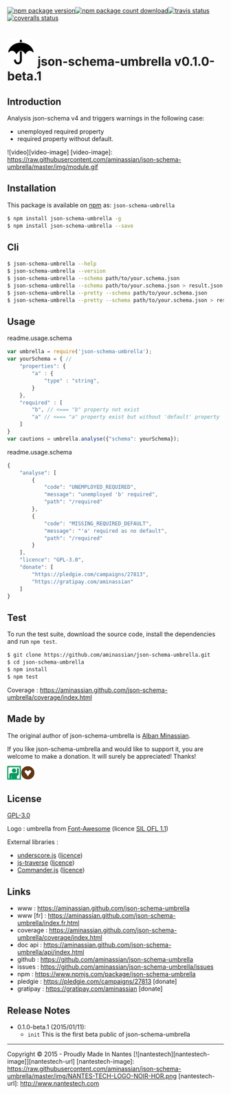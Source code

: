 [![npm package version][badge-image-npm-package-version]][badge-url-npm-package-version][![npm package count download][badge-image-npm-package-count-download]][badge-url-npm-package-count-download][![travis status][badge-image-travis-build]][badge-url-travis-build][![coveralls status][badge-image-coveralls]][badge-url-coveralls]

![json-schema-umbrella][icon-image64x64] json-schema-umbrella v0.1.0-beta.1
=================================================

Introduction
------------------------------------------

Analysis json-schema v4 and triggers warnings in the following case:

- unemployed required property
- required property without default.

![video][video-image]
[video-image]: https://raw.githubusercontent.com/aminassian/json-schema-umbrella/master/img/module.gif

Installation
------------------------------------------

This package is available on [npm](https://www.npmjs.com/package/json-schema-umbrella) as: ``json-schema-umbrella``

```bash
$ npm install json-schema-umbrella -g
$ npm install json-schema-umbrella --save
```

Cli
------------------------------------------

```bash
$ json-schema-umbrella --help
$ json-schema-umbrella --version
$ json-schema-umbrella --schema path/to/your.schema.json
$ json-schema-umbrella --schema path/to/your.schema.json > result.json
$ json-schema-umbrella --pretty --schema path/to/your.schema.json
$ json-schema-umbrella --pretty --schema path/to/your.schema.json > result.json
```

Usage
------------------------------------------

readme.usage.schema

```js
var umbrella = require('json-schema-umbrella');
var yourSchema = { //
    "properties": {
        "a" : {
            "type" : "string",
        }
    },
    "required" : [
        "b", // <=== "b" property not exist
        "a" // <=== "a" property exist but without 'default' property
    ]
}
var cautions = umbrella.analyse({"schema": yourSchema});
```

readme.usage.schema

```js
{
    "analyse": [
        {
            "code": "UNEMPLOYED_REQUIRED",
            "message": "unemployed 'b' required",
            "path": "/required"
        },
        {
            "code": "MISSING_REQUIRED_DEFAULT",
            "message": "'a' required as no default",
            "path": "/required"
        }
    ],
    "licence": "GPL-3.0",
    "donate": [
        "https://pledgie.com/campaigns/27813",
        "https://gratipay.com/aminassian"
    ]
}
```


Test
------------------------------------------

To run the test suite, download the source code, install the dependencies and run `npm test`.

```bash
$ git clone https://github.com/aminassian/json-schema-umbrella.git
$ cd json-schema-umbrella
$ npm install
$ npm test
```



Coverage : https://aminassian.github.com/json-schema-umbrella/coverage/index.html

Made by
------------------------------------------

The original author of json-schema-umbrella is  [Alban Minassian](https://github.com/aminassian).

If you like json-schema-umbrella and would like to support it, you are welcome to make a donation. It will surely be appreciated! Thanks!

[![donate with your pledgie account][donate-image-pledgie]][donate-url-pledgie][![donate with your gratipay account][donate-image-gratipay]][donate-url-gratipay]

License
------------------------------------------

[GPL-3.0](https://github.com/aminassian/json-schema-umbrella/blob/master/LICENSE)

Logo : umbrella from [Font-Awesome](http://fortawesome.github.io/Font-Awesome/) (licence [SIL OFL 1.1](http://scripts.sil.org/OFL))

External libraries :

- [underscore.js](http://underscorejs.org/) ([licence](https://github.com/jashkenas/underscore/blob/master/LICENSE))
- [js-traverse](https://github.com/substack/js-traverse) ([licence](https://github.com/substack/js-traverse/blob/master/LICENSE))
- [Commander.js](https://github.com/tj/commander.js) ([licence](https://github.com/tj/commander.js))


Links
------------------------------------------

- www : https://aminassian.github.com/json-schema-umbrella
- www [fr] : https://aminassian.github.com/json-schema-umbrella/index.fr.html
- coverage : https://aminassian.github.com/json-schema-umbrella/coverage/index.html
- doc api : https://aminassian.github.com/json-schema-umbrella/api/index.html
- github : https://github.com/aminassian/json-schema-umbrella
- issues : https://github.com/aminassian/json-schema-umbrella/issues
- npm : https://www.npmjs.com/package/json-schema-umbrella
- pledgie : https://pledgie.com/campaigns/27813 [donate]
- gratipay : https://gratipay.com/aminassian [donate]

Release Notes
------------------------------------------

- 0.1.0-beta.1 (2015/01/11):
    - ``init`` This is the first beta public of json-schema-umbrella

------------------------------------------

Copyright © 2015 - Proudly Made In Nantes [![nantestech][nantestech-image]][nantestech-url]
[nantestech-image]: https://raw.githubusercontent.com/aminassian/json-schema-umbrella/master/img/NANTES-TECH-LOGO-NOIR-HOR.png
[nantestech-url]: http://www.nantestech.com


[icon-image32x32]: https://raw.githubusercontent.com/aminassian/json-schema-umbrella/master/img/umbrella_000000_32.png
[icon-image64x64]: https://raw.githubusercontent.com/aminassian/json-schema-umbrella/master/img/umbrella_000000_64.png
[donate-image-pledgie]: https://raw.githubusercontent.com/aminassian/json-schema-umbrella/master/img/pledgie32x32.png
[donate-url-pledgie]: https://pledgie.com/campaigns/27813
[donate-image-gratipay]: https://raw.githubusercontent.com/aminassian/json-schema-umbrella/master/img/gratipay32x32.png
[donate-url-gratipay]: https://gratipay.com/aminassian
[badge-image-npm-package-version]: https://img.shields.io/npm/v/json-schema-umbrella.svg?style=flat
[badge-url-npm-package-version]: https://npmjs.org/package/json-schema-umbrella
[badge-image-npm-package-count-download]: https://img.shields.io/npm/dm/json-schema-umbrella.svg?style=flat
[badge-url-npm-package-count-download]: https://npmjs.org/package/json-schema-umbrella
[badge-image-travis-build]: https://img.shields.io/travis/aminassian/json-schema-umbrella.svg?style=flat
[badge-url-travis-build]: https://travis-ci.org/aminassian/json-schema-umbrella
[badge-image-coveralls]: https://img.shields.io/coveralls/aminassian/json-schema-umbrella.svg?style=flat
[badge-url-coveralls]: https://coveralls.io/r/aminassian/json-schema-umbrella?branch=master